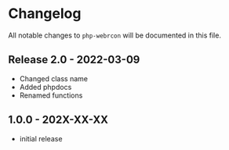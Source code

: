 # Changelog

All notable changes to `php-webrcon` will be documented in this file.

## Release 2.0 - 2022-03-09

- Changed class name
- Added phpdocs
- Renamed functions

## 1.0.0 - 202X-XX-XX

- initial release
